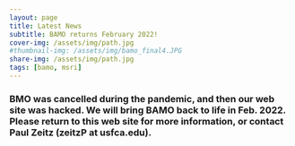 ```yaml
---
layout: page
title: Latest News
subtitle: BAMO returns February 2022!
cover-img: /assets/img/path.jpg
#thumbnail-img: /assets/img/bamo_final4.JPG
share-img: /assets/img/path.jpg
tags: [bamo, msri]
---
```


### BMO was cancelled during the pandemic, and then our web site was hacked.  We will bring BAMO back to life in Feb. 2022.  Please return to this web site for more information, or contact Paul Zeitz (zeitzP at usfca.edu).
